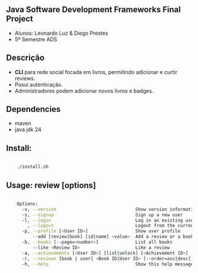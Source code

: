 ## Java Software Development Frameworks Final Project

* Alunos: Leonardo Luz & Diego Prestes
* 5º Semestre ADS

## Descrição

* **CLI** para rede social focada em livros, permitindo adicionar e curtir reviews.
* Posui autenticação.
* Administradores podem adicionar novos livros e badges.

## Dependencies

* maven
* java jdk 24

## Install:

```sh

    ./install.sh

```

## Usage: review \[options\]

```sh

    Options:
      -v, --version                              Show version information
      -s, --signup                               Sign up a new user
      -l, --login                                Log in an existing user
        , --logout                               Logout from the current account
      -p, --profile [<User ID>]                  Show user profile
          --add [review|book] [id|name] <value>  Add a review or a book
      -b, --books [--page=<number>]              List all books
          --like <Review ID>                     Like a review
      -a, --achievements [<User ID>] [list|unlock] [<Achievement ID>]  Manage achievements
      -r, --reviews [book | user] <Book ID|User ID> [--order=asc|desc] [--order-by=likes|release] [--page=<number>]  Show reviews
      -h, --help                                 Show this help message

```
